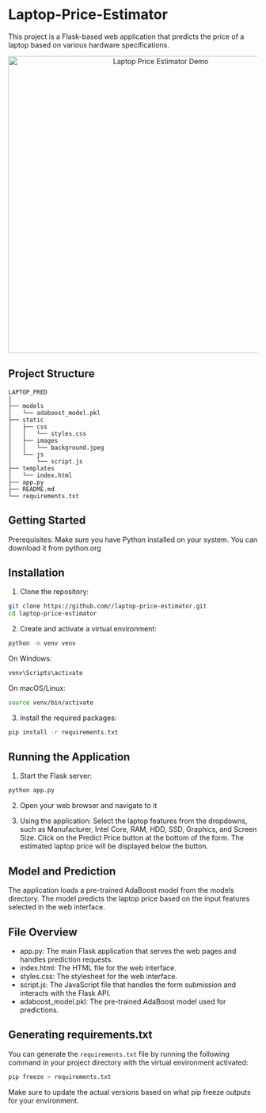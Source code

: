 # Laptop-Price-Estimator
This project is a Flask-based web application that predicts the price of a laptop based on various hardware specifications.

<p align="center">
  <img src="https://upload.wikimedia.org/wikipedia/commons/d/d6/Cat_Laptop_-_Idil_Keysan_-_Wikimedia_Giphy_stickers_2019.gif" alt="Laptop Price Estimator Demo" width="600" />
</p>

## Project Structure

```plaintext
LAPTOP_PRED
│
├── models
│   └── adaboost_model.pkl
├── static
│   ├── css
│   │   └── styles.css
│   ├── images
│   │   └── background.jpeg
│   └── js
│       └── script.js
├── templates
│   └── index.html
├── app.py
├── README.md
└── requirements.txt
```


## Getting Started
Prerequisites:
Make sure you have Python installed on your system. You can download it from python.org

## Installation
1. Clone the repository:

```bash
git clone https://github.com//laptop-price-estimator.git
cd laptop-price-estimator
```
2. Create and activate a virtual environment:

```bash
python -m venv venv
```
On Windows:

```bash
venv\Scripts\activate
```
On macOS/Linux:

```bash
source venv/bin/activate
```
3. Install the required packages:

```bash
pip install -r requirements.txt
```
## Running the Application
1. Start the Flask server:

```bash
python app.py
```
2. Open your web browser and navigate to it

3. Using the application:
Select the laptop features from the dropdowns, such as Manufacturer, Intel Core, RAM, HDD, SSD, Graphics, and Screen Size.
Click on the Predict Price button at the bottom of the form.
The estimated laptop price will be displayed below the button.

## Model and Prediction
The application loads a pre-trained AdaBoost model from the models directory. The model predicts the laptop price based on the input features selected in the web interface.

## File Overview
- app.py: The main Flask application that serves the web pages and handles prediction requests.
- index.html: The HTML file for the web interface.
- styles.css: The stylesheet for the web interface.
- script.js: The JavaScript file that handles the form submission and interacts with the Flask API.
- adaboost_model.pkl: The pre-trained AdaBoost model used for predictions.


## Generating requirements.txt
You can generate the `requirements.txt` file by running the following command in your project directory with the virtual environment activated:

```bash
pip freeze > requirements.txt
```
Make sure to update the actual versions based on what pip freeze outputs for your environment.
